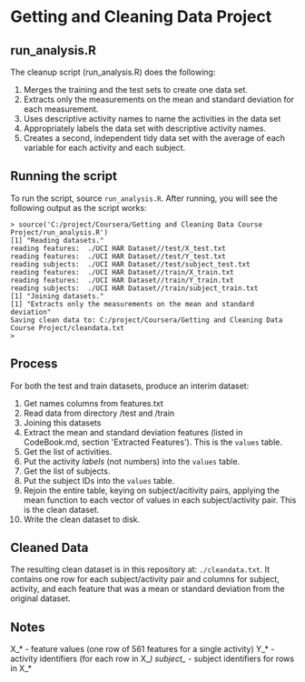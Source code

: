 # Getting and Cleaning Data Project

## run_analysis.R

The cleanup script (run_analysis.R) does the following:

1. Merges the training and the test sets to create one data set.
2. Extracts only the measurements on the mean and standard deviation for each measurement. 
3. Uses descriptive activity names to name the activities in the data set
4. Appropriately labels the data set with descriptive activity names. 
5. Creates a second, independent tidy data set with the average of each variable for each activity and each subject. 

## Running the script

To run the script, source `run_analysis.R`. After running, you will see the following output as the script works:

```
> source('C:/project/Coursera/Getting and Cleaning Data Course Project/run_analysis.R')
[1] "Reading datasets."
reading features:  ./UCI HAR Dataset//test/X_test.txt 
reading features:  ./UCI HAR Dataset//test/Y_test.txt 
reading subjects:  ./UCI HAR Dataset//test/subject_test.txt 
reading features:  ./UCI HAR Dataset//train/X_train.txt 
reading features:  ./UCI HAR Dataset//train/Y_train.txt 
reading subjects:  ./UCI HAR Dataset//train/subject_train.txt 
[1] "Joining datasets."
[1] "Extracts only the measurements on the mean and standard deviation"
Saving clean data to: C:/project/Coursera/Getting and Cleaning Data Course Project/cleandata.txt 
> 
```

## Process

For both the test and train datasets, produce an interim dataset:
1. Get names columns from features.txt
2. Read data from directory /test and /train
3. Joining this datasets
4. Extract the mean and standard deviation features (listed in CodeBook.md, section 'Extracted Features'). This is the `values` table.
5. Get the list of activities.
6. Put the activity *labels* (not numbers) into the `values` table.
7. Get the list of subjects.
8. Put the subject IDs into the `values` table.
9. Rejoin the entire table, keying on subject/acitivity pairs, applying the mean function to each vector of values in each subject/activity pair. This is the clean dataset.
10. Write the clean dataset to disk.

## Cleaned Data

The resulting clean dataset is in this repository at: `./cleandata.txt`. It contains one row for each subject/activity pair and columns for subject, activity, and each feature that was a mean or standard deviation from the original dataset.

## Notes

X_* - feature values (one row of 561 features for a single activity)
Y_* - activity identifiers (for each row in X_*)
subject_* - subject identifiers for rows in X_*